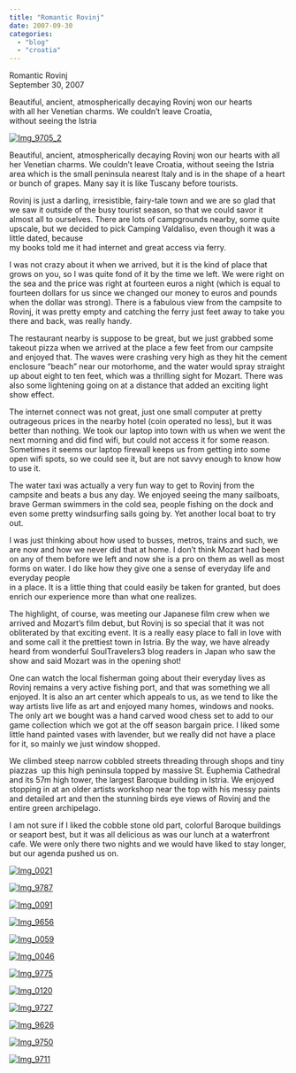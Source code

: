 ```yaml
---
title: "Romantic Rovinj"
date: 2007-09-30
categories: 
  - "blog"
  - "croatia"
---
```


Romantic Rovinj  
September 30, 2007

Beautiful, ancient, atmospherically decaying Rovinj won our hearts  
with all her Venetian charms. We couldn’t leave Croatia,  
without seeing the Istria

<!--more-->

[](https://pub-ac94b3f306b24c0dba4238943c97f2e1.r2.dev/photos/uncategorized/2008/02/25/img_9705.png)

[![Img_9705_2](https://pub-ac94b3f306b24c0dba4238943c97f2e1.r2.dev/soultravelers3/images/2008/02/25/img_9705_2.png "Img_9705_2")](https://pub-ac94b3f306b24c0dba4238943c97f2e1.r2.dev/photos/uncategorized/2008/02/25/img_9705_2.png)

Beautiful, ancient, atmospherically decaying Rovinj won our hearts with all her Venetian charms. We couldn’t leave Croatia, without seeing the Istria area which is the small peninsula nearest Italy and is in the shape of a heart or bunch of grapes. Many say it is like Tuscany before tourists.

Rovinj is just a darling, irresistible, fairy-tale town and we are so glad that we saw it outside of the busy tourist season, so that we could savor it almost all to ourselves. There are lots of campgrounds nearby, some quite upscale, but we decided to pick Camping Valdaliso, even though it was a little dated, because  
my books told me it had internet and great access via ferry.

I was not crazy about it when we arrived, but it is the kind of place that grows on you, so I was quite fond of it by the time we left. We were right on the sea and the price was right at fourteen euros a night (which is equal to fourteen dollars for us since we changed our money to euros and pounds when the dollar was strong). There is a fabulous view from the campsite to Rovinj, it was pretty empty and catching the ferry just feet away to take you there and back, was really handy.

The restaurant nearby is suppose to be great, but we just grabbed some takeout pizza when we arrived at the place a few feet from our campsite and enjoyed that. The waves were crashing very high as they hit the cement enclosure “beach” near our motorhome, and the water would spray straight up about eight to ten feet, which was a thrilling sight for Mozart. There was also some lightening going on at a distance that added an exciting light show effect.

The internet connect was not great, just one small computer at pretty outrageous prices in the nearby hotel (coin operated no less), but it was better than nothing. We took our laptop into town with us when we went the next morning and did find wifi, but could not access it for some reason. Sometimes it seems our laptop firewall keeps us from getting into some open wifi spots, so we could see it, but are not savvy enough to know how to use it.

The water taxi was actually a very fun way to get to Rovinj from the campsite and beats a bus any day. We enjoyed seeing the many sailboats, brave German swimmers in the cold sea, people fishing on the dock and even some pretty windsurfing sails going by. Yet another local boat to try out.

I was just thinking about how used to busses, metros, trains and such, we are now and how we never did that at home. I don’t think Mozart had been on any of them before we left and now she is a pro on them as well as most forms on water. I do like how they give one a sense of everyday life and everyday people  
in a place. It is a little thing that could easily be taken for granted, but does enrich our experience more than what one realizes.

The highlight, of course, was meeting our Japanese film crew when we arrived and Mozart’s film debut, but Rovinj is so special that it was not obliterated by that exciting event. It is a really easy place to fall in love with and some call it the prettiest town in Istria. By the way, we have already heard from wonderful SoulTravelers3 blog readers in Japan who saw the show and said Mozart was in the opening shot!

One can watch the local fisherman going about their everyday lives as Rovinj remains a very active fishing port, and that was something we all enjoyed. It is also an art center which appeals to us, as we tend to like the way artists live life as art and enjoyed many homes, windows and nooks. The only art we bought was a hand carved wood chess set to add to our game collection which we got at the off season bargain price. I liked some little hand painted vases with lavender, but we really did not have a place for it, so mainly we just window shopped.

We climbed steep narrow cobbled streets threading through shops and tiny piazzas  up this high peninsula topped by massive St. Euphemia Cathedral and its 57m high tower, the largest Baroque building in Istria. We enjoyed stopping in at an older artists workshop near the top with his messy paints and detailed art and then the stunning birds eye views of Rovinj and the entire green archipelago.

I am not sure if I liked the cobble stone old part, colorful Baroque buildings or seaport best, but it was all delicious as was our lunch at a waterfront cafe. We were only there two nights and we would have liked to stay longer, but our agenda pushed us on.

[![Img_0021](https://pub-ac94b3f306b24c0dba4238943c97f2e1.r2.dev/soultravelers3/images/2008/02/25/img_0021.png "Img_0021")](https://pub-ac94b3f306b24c0dba4238943c97f2e1.r2.dev/photos/uncategorized/2008/02/25/img_0021.png)

[![Img_9787](https://pub-ac94b3f306b24c0dba4238943c97f2e1.r2.dev/soultravelers3/images/2008/02/25/img_9787.png "Img_9787")](https://pub-ac94b3f306b24c0dba4238943c97f2e1.r2.dev/photos/uncategorized/2008/02/25/img_9787.png)

[![Img_0091](https://pub-ac94b3f306b24c0dba4238943c97f2e1.r2.dev/soultravelers3/images/2008/02/25/img_0091.png "Img_0091")](https://pub-ac94b3f306b24c0dba4238943c97f2e1.r2.dev/photos/uncategorized/2008/02/25/img_0091.png)

[![Img_9656](https://pub-ac94b3f306b24c0dba4238943c97f2e1.r2.dev/soultravelers3/images/2008/02/25/img_9656.png "Img_9656")](https://pub-ac94b3f306b24c0dba4238943c97f2e1.r2.dev/photos/uncategorized/2008/02/25/img_9656.png)

[![Img_0059](https://pub-ac94b3f306b24c0dba4238943c97f2e1.r2.dev/soultravelers3/images/2008/02/25/img_0059.png "Img_0059")](https://pub-ac94b3f306b24c0dba4238943c97f2e1.r2.dev/photos/uncategorized/2008/02/25/img_0059.png)

[![Img_0046](https://pub-ac94b3f306b24c0dba4238943c97f2e1.r2.dev/soultravelers3/images/2008/02/25/img_0046.png "Img_0046")](https://pub-ac94b3f306b24c0dba4238943c97f2e1.r2.dev/photos/uncategorized/2008/02/25/img_0046.png)

[![Img_9775](https://pub-ac94b3f306b24c0dba4238943c97f2e1.r2.dev/soultravelers3/images/2008/02/25/img_9775.png "Img_9775")](https://pub-ac94b3f306b24c0dba4238943c97f2e1.r2.dev/photos/uncategorized/2008/02/25/img_9775.png)

[![Img_0120](https://pub-ac94b3f306b24c0dba4238943c97f2e1.r2.dev/soultravelers3/images/2008/02/25/img_0120.png "Img_0120")](https://pub-ac94b3f306b24c0dba4238943c97f2e1.r2.dev/photos/uncategorized/2008/02/25/img_0120.png)

[![Img_9727](https://pub-ac94b3f306b24c0dba4238943c97f2e1.r2.dev/soultravelers3/images/2008/02/25/img_9727.png "Img_9727")](https://pub-ac94b3f306b24c0dba4238943c97f2e1.r2.dev/photos/uncategorized/2008/02/25/img_9727.png)

[![Img_9626](https://pub-ac94b3f306b24c0dba4238943c97f2e1.r2.dev/soultravelers3/images/2008/02/25/img_9626.png "Img_9626")](https://pub-ac94b3f306b24c0dba4238943c97f2e1.r2.dev/photos/uncategorized/2008/02/25/img_9626.png)

[![Img_9750](https://pub-ac94b3f306b24c0dba4238943c97f2e1.r2.dev/soultravelers3/images/2008/02/25/img_9750.png "Img_9750")](https://pub-ac94b3f306b24c0dba4238943c97f2e1.r2.dev/photos/uncategorized/2008/02/25/img_9750.png)

[![Img_9711](https://pub-ac94b3f306b24c0dba4238943c97f2e1.r2.dev/soultravelers3/images/2008/02/25/img_9711.png "Img_9711")](https://pub-ac94b3f306b24c0dba4238943c97f2e1.r2.dev/photos/uncategorized/2008/02/25/img_9711.png)
